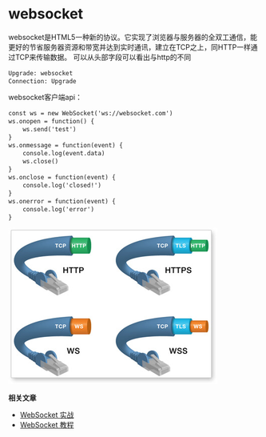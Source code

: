 # websocket

websocket是HTML5一种新的协议。它实现了浏览器与服务器的全双工通信，能更好的节省服务器资源和带宽并达到实时通讯，建立在TCP之上，同HTTP一样通过TCP来传输数据。
可以从头部字段可以看出与http的不同
> 
    Upgrade: websocket
    Connection: Upgrade

websocket客户端api：
> 
    const ws = new WebSocket('ws://websocket.com')
    ws.onopen = function() {
        ws.send('test')
    }
    ws.onmessage = function(event) {
        console.log(event.data)
        ws.close()
    }
    ws.onclose = function(event) {
        console.log('closed!')
    }
    ws.onerror = function(event) {
        console.log('error')
    }

![websocket与http](../assert/websocket.jpg)


**相关文章**
* [WebSocket 实战](https://www.ibm.com/developerworks/cn/java/j-lo-WebSocket/index.html)
* [WebSocket 教程](http://www.ruanyifeng.com/blog/2017/05/websocket.html)